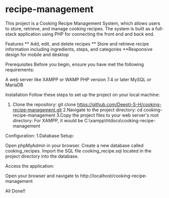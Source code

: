 # recipe-management

This project is a Cooking Recipe Management System, which allows users to store, retrieve, and manage cooking recipes. The system is built as a full-stack application using PHP for connecting the front end and back end.

Features
** Add, edit, and delete recipes
** Store and retrieve recipe information including ingredients, steps, and categories
**Responsive design for mobile and desktop

Prerequisites
Before you begin, ensure you have met the following requirements:

A web server like XAMPP or WAMP
PHP version 7.4 or later
MySQL or MariaDB

Installation
Follow these steps to set up the project on your local machine:
1. Clone the repository:
      git clone https://github.com/Deepti-S-H/cooking-recipe-management.git
2.Navigate to the project directory:
      cd cooking-recipe-management
3.Copy the project files to your web server's root directory:
      For XAMPP, it would be C:\xampp\htdocs\cooking-recipe-management

Configuration:
1.Database Setup:

Open phpMyAdmin in your browser.
Create a new database called cooking_recipes.
Import the SQL file cooking_recipe.sql located in the project directory into the database.

Access the application:

Open your browser and navigate to http://localhost/cooking-recipe-management

All Done!!
